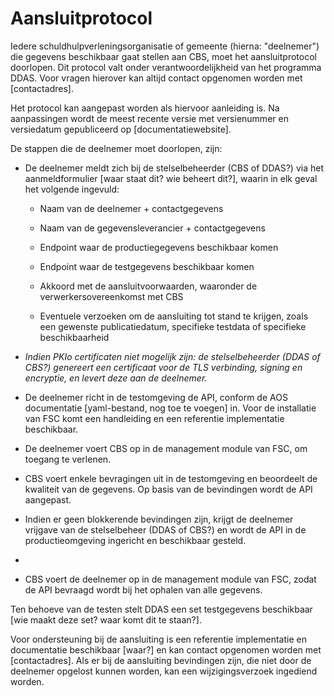 # Aansluitprotocol

Iedere schuldhulpverleningsorganisatie of gemeente (hierna: "deelnemer") die gegevens beschikbaar gaat stellen aan CBS, moet het aansluitprotocol doorlopen. Dit protocol valt onder verantwoordelijkheid van het programma DDAS. Voor vragen hierover kan altijd contact opgenomen worden met [contactadres].

Het protocol kan aangepast worden als hiervoor aanleiding is. Na aanpassingen wordt de meest recente versie met versienummer en versiedatum gepubliceerd op [documentatiewebsite].

De stappen die de deelnemer moet doorlopen, zijn:

- De deelnemer meldt zich bij de stelselbeheerder (CBS of DDAS?) via het aanmeldformulier [waar staat dit? wie beheert dit?], waarin in elk geval het volgende ingevuld:

  - Naam van de deelnemer + contactgegevens

  - Naam van de gegevensleverancier + contactgegevens

  - Endpoint waar de productiegegevens beschikbaar komen

  - Endpoint waar de testgegevens beschikbaar komen

  - Akkoord met de aansluitvoorwaarden, waaronder de verwerkersovereenkomst met CBS

  - Eventuele verzoeken om de aansluiting tot stand te krijgen, zoals een gewenste publicatiedatum, specifieke testdata of specifieke beschikbaarheid

- *Indien PKIo certificaten niet mogelijk zijn: de stelselbeheerder (DDAS of CBS?) genereert een certificaat voor de TLS verbinding, signing en encryptie, en levert deze aan de deelnemer.*

- De deelnemer richt in de testomgeving de API, conform de AOS documentatie [yaml-bestand, nog toe te voegen] in. Voor de installatie van FSC komt een handleiding en een referentie implementatie beschikbaar.

- De deelnemer voert CBS op in de management module van FSC, om toegang te verlenen.

- CBS voert enkele bevragingen uit in de testomgeving en beoordeelt de kwaliteit van de gegevens. Op basis van de bevindingen wordt de API aangepast.

- Indien er geen blokkerende bevindingen zijn, krijgt de deelnemer vrijgave van de stelselbeheer (DDAS of CBS?) en wordt de API in de productieomgeving ingericht en beschikbaar gesteld.

-

- CBS voert de deelnemer op in de management module van FSC, zodat de API bevraagd wordt bij het ophalen van alle gegevens.

Ten behoeve van de testen stelt DDAS een set testgegevens beschikbaar [wie maakt deze set? waar komt dit te staan?].

Voor ondersteuning bij de aansluiting is een referentie implementatie en documentatie beschikbaar [waar?] en kan contact opgenomen worden met [contactadres]. Als er bij de aansluiting bevindingen zijn, die niet door de deelnemer opgelost kunnen worden, kan een wijzigingsverzoek ingediend worden.
